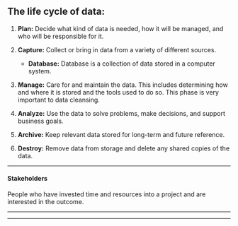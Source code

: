 ## The life cycle of data: 

1. **Plan:** Decide what kind of data is needed, how it will be managed, and who will be responsible for it.
  
2. **Capture:** Collect or bring in data from a variety of different sources.
   - **Database:** Database is a collection of data stored in a computer system.
  
3. **Manage:** Care for and maintain the data. This includes determining how and where it is stored and the tools used to do so. This phase is very important to data cleansing.

4. **Analyze:** Use the data to solve problems, make decisions, and support business goals.

5. **Archive:** Keep relevant data stored for long-term and future reference.

6. **Destroy:** Remove data from storage and delete any shared copies of the data.
  
---

#### Stakeholders
People who have invested time and resources into a project and are interested in the outcome.

---



---
